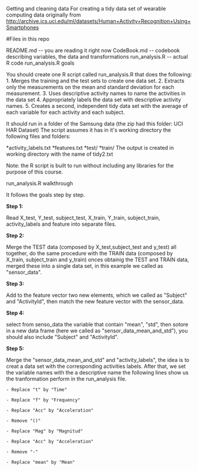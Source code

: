 Getting and cleaning data
For creating a tidy data set of wearable computing data originally from http://archive.ics.uci.edu/ml/datasets/Human+Activity+Recognition+Using+Smartphones

#Files in this repo

README.md -- you are reading it right now
CodeBook.md -- codebook describing variables, the data and transformations
run_analysis.R -- actual R code
run_analysis.R goals

You should create one R script called run_analysis.R that does the following: 1. Merges the training and the test sets to create one data set. 2. Extracts only the measurements on the mean and standard deviation for each measurement. 3. Uses descriptive activity names to name the activities in the data set 4. Appropriately labels the data set with descriptive activity names. 5. Creates a second, independent tidy data set with the average of each variable for each activity and each subject.

It should run in a folder of the Samsung data (the zip had this folder: UCI HAR Dataset) The script assumes it has in it's working directory the following files and folders:

*activity_labels.txt
*features.txt
*test/
*train/
The output is created in working directory with the name of tidy2.txt

Note: the R script is built to run without including any libraries for the purpose of this course.

run_analysis.R walkthrough

It follows the goals step by step.

**Step 1:**

Read X_test, Y_test, subject_test, X_train, Y_train, subject_train, activity_labels and feature into separate files.



**Step 2:**

Merge the TEST data (composed by X_test,subject_test and y_test) all together, do the same procedure with the TRAIN data (composed by X_train, subject_train and y_train)
onces obtainig the TEST and TRAIN data, merged these into a single data set, in this example we called as "sensor_data".

**Step 3:**

Add to the feature vector two new elements, which we called as "Subject" and "ActivityId", then match the new feature vector with the sensor_data.


**Step 4:**

select from senso_data  the variable that contain "mean", "std", then sotore in a new data frame (here we called as "sensor_data_mean_and_std"), you should also include "Subject" and "ActivityId".


**Step 5:**

Merge the "sensor_data_mean_and_std" and "activity_labels", the idea is to creat a data set with the corresponding activities labels. 
After that, we set the variable names with the a descriptive name the following lines show us the tranformation perform in the run_analysis file.
   
	- Replace "t" by "Time"

 	- Replace "f" by "Frequency"

	- Replace "Acc" by "Acceleration"
	
	- Remove "()"

	- Replace "Mag" by "Magnitud"

	- Replace "Acc" by "Acceleration"

	- Remove "-"

	- Replace "mean" by "Mean"
   
